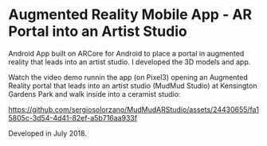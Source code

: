 # Augmented Reality Mobile App - AR Portal into an Artist Studio

Android App built on ARCore for Android to place a portal in augmented reality that leads into an artist studio. I developed the 3D models and app.

Watch the video demo runnin the app (on Pixel3) opening an Augmented Reality portal that leads into an artist studio (MudMud Studio) at Kensington Gardens Park and walk inside into a ceramist studio:

https://github.com/sergiosolorzano/MudMudARStudio/assets/24430655/fa15805c-3d54-4d41-82ef-a5b716aa933f

Developed in July 2018.
